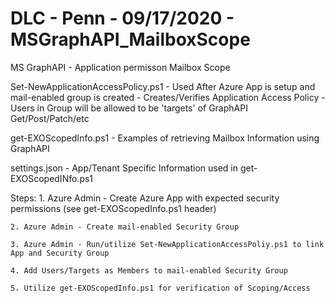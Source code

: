 # DLC - Penn - 09/17/2020 - MSGraphAPI_MailboxScope

 MS GraphAPI - Application permisson Mailbox Scope

Set-NewApplicationAccessPolicy.ps1 - Used After Azure App is setup and mail-enabled group is created - Creates/Verifies Application Access Policy - Users in Group will be allowed to be 'targets' of GraphAPI Get/Post/Patch/etc

get-EXOScopedInfo.ps1 - Examples of retrieving Mailbox Information using GraphAPI

settings.json - App/Tenant Specific Information used in get-EXOScopedINfo.ps1

Steps:
    1. Azure Admin - Create Azure App with expected security permissions (see get-EXOScopedInfo.ps1 header)

    2. Azure Admin - Create mail-enabled Security Group

    3. Azure Admin - Run/utilize Set-NewApplicationAccessPoliy.ps1 to link App and Security Group

    4. Add Users/Targets as Members to mail-enabled Security Group

    5. Utilize get-EXOScopedInfo.ps1 for verification of Scoping/Access
    

<!-- #ref: https://docs.microsoft.com/en-us/graph/auth-limit-mailbox-access
 -->
